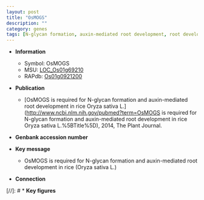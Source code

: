 ```yaml
---
layout: post
title: "OsMOGS"
description: ""
category: genes
tags: [N-glycan formation, auxin-mediated root development, root development, auxin]
---
```


* **Information**  
    + Symbol: OsMOGS  
    + MSU: [LOC_Os01g69210](http://rice.plantbiology.msu.edu/cgi-bin/ORF_infopage.cgi?orf=LOC_Os01g69210)  
    + RAPdb: [Os01g0921200](http://rapdb.dna.affrc.go.jp/viewer/gbrowse_details/irgsp1?name=Os01g0921200)  

* **Publication**  
    + [OsMOGS is required for N-glycan formation and auxin-mediated root development in rice Oryza sativa L.](http://www.ncbi.nlm.nih.gov/pubmed?term=OsMOGS is required for N-glycan formation and auxin-mediated root development in rice Oryza sativa L.%5BTitle%5D), 2014, The Plant Journal.

* **Genbank accession number**  

* **Key message**  
    + OsMOGS is required for N-glycan formation and auxin-mediated root development in rice (Oryza sativa L.)

* **Connection**  

[//]: # * **Key figures**  


